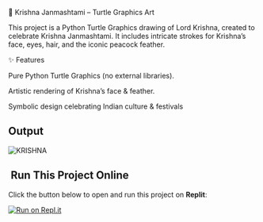 🦚 Krishna Janmashtami – Turtle Graphics Art

This project is a Python Turtle Graphics drawing of Lord Krishna, created to celebrate Krishna Janmashtami.
It includes intricate strokes for Krishna’s face, eyes, hair, and the iconic peacock feather.

✨ Features

Pure Python Turtle Graphics (no external libraries).

Artistic rendering of Krishna’s face & feather.

Symbolic design celebrating Indian culture & festivals 





## Output
![KRISHNA](https://github.com/user-attachments/assets/132e19df-4ec1-4f02-a7e6-c69d961f25c7)


## ​ Run This Project Online  
Click the button below to open and run this project on **Replit**:  

[![Run on Repl.it](https://repl.it/badge/github/Code-AkarshMishra/Krishna-Janmashtami-Turtle-Art)](https://repl.it/github/Code-AkarshMishra/Krishna-Janmashtami-Turtle-Art)







